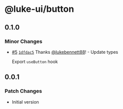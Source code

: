 # @luke-ui/button

## 0.1.0

### Minor Changes

- [#5](https://github.com/lukebennett88/luke-ui/pull/5) [`1dfdac5`](https://github.com/lukebennett88/luke-ui/commit/1dfdac59c1622ea01e13f21549ca975abe94022c) Thanks [@lukebennett88](https://github.com/lukebennett88)! - Update types

  Export `useButton` hook

## 0.0.1

### Patch Changes

- Initial version
